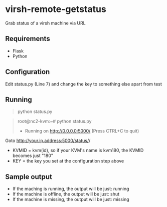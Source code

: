 # virsh-remote-getstatus
Grab status of a virsh machine via URL

## Requirements
* Flask
* Python

## Configuration
Edit status.py (Line 7) and change the key to something else apart from test

## Running
> python status.py

> root@nc2-kvm:~# python status.py
> * Running on http://0.0.0.0:5000/ (Press CTRL+C to quit)
 
 Goto http://your.ip.address:5000/status/<KVMID>/<KEY>
 
 * KVMID = kvm(id), so if your KVM's name is kvm180, the KVMID becomes just "180"
 * KEY = the key you set at the configuration step above
 
## Sample output

* If the maching is running, the output will be just: running
* If the machine is offline, the output will be just: shut
* If the machine is missing, the output will be just: missing
